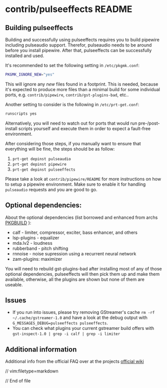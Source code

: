 # contrib/pulseeffects README

## Building pulseeffects

Building and successfully using pulseeffects requires you to build pipewire
including pulseaudio support. Therefor, pulseaudio needs to be around before
you install pipewire. After that, pulseeffects can be successfully installed
and used.

It's recommended to set the following setting in `/etc/pkgmk.conf`:
```sh
PKGMK_IGNORE_NEW="yes"
```
This will ignore any *new* files found in a footprint. This is needed, because
it's expected to produce more files than a minimal build for some individual
ports, e.g. `contrib/pipewire`, `contrib/gst-plugins-bad`, etc..

Another setting to consider is the following in `/etc/prt-get.conf`:
```sh
runscripts yes
```
Alternatively, you will need to watch out for ports that would run
pre-/post-install scripts yourself and execute them in order to expect a
fault-free environment.

After considering those steps, if you manually want to ensure that everything
will be fine, the steps should be as follow:
 1. `prt-get depinst pulseaudio`
 2. `prt-get depinst pipewire`
 3. `prt-get depinst pulseeffects`

Please take a look at `contrib/pipewire/README` for more instructions on how
to setup a pipewire environment. Make sure to enable it for handling
`pulseaudio` requests and you are good to go.

## Optional dependencies:
About the optional dependencies (list borrowed and enhanced from archs
[PKGBUILD](https://github.com/archlinux/svntogit-community/blob/packages/pulseeffects/trunk/PKGBUILD)
):
 * calf - limiter, compressor, exciter, bass enhancer, and others
 * lsp-plugins - equalizer
 * mda.lv2 - loudness
 * rubberband - pitch shifting
 * rnnoise - noise supression using a recurrent neural network
 * zam-plugins: maximizer

You will need to rebuild gst-plugins-bad after installing most of any of
those optional dependencies, pulseeffects will then pick them up and make
them available, otherwise, all the plugins are shown but none of them are
useable.

## Issues
 - If you run into issues, please try removing GStreamer's cache
`rm -rf ~/.cache/gstreamer-1.0` and have a look at the debug output with
`G_MESSAGES_DEBUG=pulseeffects pulseeffects`.
 - You can check what plugins your current gstreamer build offers with
`gst-inspect-1.0 | grep -i calf | grep -i limiter`

## Additional information
Additional info from the official FAQ over at the projects
[official wiki](https://github.com/wwmm/pulseeffects/wiki/FAQ)

// vim:filetype=markdown

// End of file
